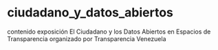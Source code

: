 # ciudadano_y_datos_abiertos
contenido exposición El Ciudadano y los Datos Abiertos en Espacios de Transparencia organizado por Transparencia Venezuela
